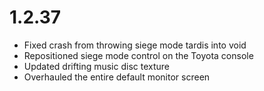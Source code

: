 # 1.2.37
- Fixed crash from throwing siege mode tardis into void
- Repositioned siege mode control on the Toyota console
- Updated drifting music disc texture
- Overhauled the entire default monitor screen